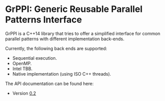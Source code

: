 # GrPPI: Generic Reusable Parallel Patterns Interface

GrPPI is a C++14 library that tries to offer a simplified interface for common
parallel patterns with different implementation back-ends.

Currently, the following back ends are supported:

* Sequential execution.
* OpenMP.
* Intel TBB.
* Native implementation (using ISO C++ threads).

The API documentation can be found here:

* Version [0.2](0.2/index.html)
